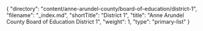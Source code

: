 {
  "directory": "content/anne-arundel-county/board-of-education/district-1",
  "filename": "_index.md",
  "shortTitle": "District 1",
  "title": "Anne Arundel County Board of Education District 1",
  "weight": 1,
  "type": "primary-list"
}
